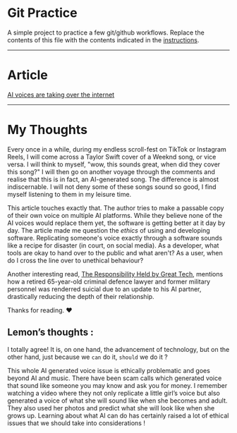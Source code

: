# Git Practice
A simple project to practice a few git/github workflows.  Replace the contents of this file with the contents indicated in the [instructions](./instructions.md).

---

# Article
[AI voices are taking over the internet](https://www.theverge.com/23864878/ai-voice-clones-podcastle-elevenlabs-personal-voice)

---

# My Thoughts
Every once in a while, during my endless scroll-fest on TikTok or Instagram Reels, I will come across a Taylor Swift cover of a Weeknd song, or vice versa. I will think to myself, "wow, this sounds great, when did they cover this song?" I will then go on another voyage through the comments and realise that this is in fact, an AI-generated song. The difference is almost indiscernable. I will not deny some of these songs sound so good, I find myself listening to them in my leisure time. 

This article touches exactly that. The author tries to make a passable copy of their own voice on multiple AI platforms. While they believe none of the AI voices would replace them yet, the software is getting better at it day by day. The article made me question the *ethics* of using and developing software. Replicating someone's voice exactly through a software sounds like a recipe for disaster (in court, on social media). As a developer, what tools are okay to hand over to the public and what aren't? As a user, when do I cross the line over to unethical behaviour? 

Another interesting read, [The Responsibility Held by Great Tech](https://medium.com/predict/the-responsibility-held-by-great-tech-3063d8e9f168), mentions how a retired 65-year-old criminal defence lawyer and former military personnel was renderred suicial due to an update to his AI partner, drastically reducing the depth of their relationship.

Thanks for reading. :heart:


## Lemon’s thoughts :

I totally agree! It is, on one hand, the advancement of technology, but on the other hand, just because we `can` do it, `should` we do it ?

This whole AI generated voice issue is ethically problematic  and goes beyond AI and music. There have been scam calls which generated voice that sound like someone you may know and ask you for money. I remember watching a video where they not only replicate a little girl’s voice but also generated a voice of what she will sound like when she becomes and adult. They also used her photos and predict what she will look like when she grows up.  Learning about what AI can do has certainly raised a lot of ethical issues that we should take into considerations !

